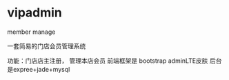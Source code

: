 # vipadmin
member manage
 
 一套简易的门店会员管理系统
 
 功能：门店店主注册， 管理本店会员
 前端框架是 bootstrap  adminLTE皮肤
 后台是expree+jade+mysql

       
